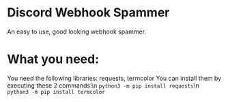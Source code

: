 # Discord Webhook Spammer
An easy to use, good looking webhook spammer.

# What you need:
You need the following libraries: requests, termcolor
You can install them by executing these 2 commands:\n
``python3 -m pip install requests``\n
``python3 -m pip install termcolor``
